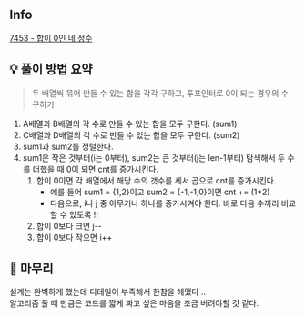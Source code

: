 ## Info
[7453 - 합이 0인 네 정수](https://www.acmicpc.net/problem/7453)

## 💡 풀이 방법 요약
> 두 배열씩 묶어 만들 수 있는 합을 각각 구하고, 투포인터로 0이 되는 경우의 수 구하기

1. A배열과 B배열의 각 수로 만들 수 있는 합을 모두 구한다. (sum1)
2. C배열과 D배열의 각 수로 만들 수 있는 합을 모두 구한다. (sum2)
3. sum1과 sum2를 정렬한다.
4. sum1은 작은 것부터(i는 0부터), sum2는 큰 것부터(j는 len-1부터) 탐색해서 두 수를 더했을 때 0이 되면 cnt를 증가시킨다.
   1. 합이 0이면 각 배열에서 해당 수의 갯수를 세서 곱으로 cnt를 증가시킨다.
      * 예를 들어 sum1 = {1,2}이고 sum2 = {-1,-1,0}이면 cnt += (1*2)
      * 다음으로, i나 j 중 아무거나 하나를 증가시켜야 한다. 바로 다음 수끼리 비교할 수 있도록 !!
   2. 합이 0보다 크면 j--
   3. 합이 0보다 작으면 i++

## 🙂 마무리
설계는 완벽하게 했는데 디테일이 부족해서 한참을 헤맸다 .. <br> 알고리즘 풀 때 만큼은 코드를 짧게 짜고 싶은 마음을 조금 버려야할 것 같다.